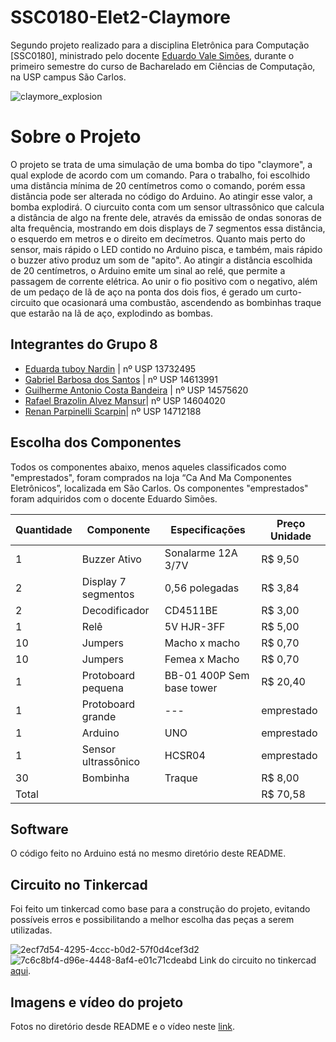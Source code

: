 # SSC0180-Elet2-Claymore
Segundo projeto realizado para a disciplina Eletrônica para Computação [SSC0180], ministrado pelo docente [Eduardo Vale Simões](https://gitlab.com/simoesusp), durante o primeiro semestre do curso de Bacharelado em Ciências de Computação, na USP campus São Carlos.

![claymore_explosion](https://github.com/EduardaTNardin/SSC0180-Elet2-Claymore/assets/128496419/4a46fac4-4c65-4b6c-920f-b1e39e408e33)

# Sobre o Projeto
O projeto se trata de uma simulação de uma bomba do tipo "claymore", a qual explode de acordo com um comando. Para o trabalho, foi escolhido uma distância mínima de 20 centímetros como o comando, porém essa distância pode ser alterada no código do Arduino. Ao atingir esse valor, a bomba explodirá. O ciurcuito conta com um sensor ultrassônico que calcula a distância de algo na frente dele, através da emissão de ondas sonoras de alta frequência, mostrando em dois displays de 7 segmentos essa distância, o esquerdo em metros e o direito em decímetros. Quanto mais perto do sensor, mais rápido o LED contido no Arduino pisca, e também, mais rápido o buzzer ativo produz um som de "apito". Ao atingir a distância escolhida de 20 centímetros, o Arduino emite um sinal ao relé, que permite a passagem de corrente elétrica. Ao unir o fio positivo com o negativo, além de um pedaço de lã de aço na ponta dos dois fios, é gerado um curto-circuito que ocasionará uma combustão, ascendendo as bombinhas traque que estarão na lã de aço, explodindo as bombas.

## Integrantes do Grupo 8
* [Eduarda tuboy Nardin](https://github.com/EduardaTNardin) | nº USP 13732495
* [Gabriel Barbosa dos Santos](https://github.com/GotemBarbosa) | nº USP 14613991
* [Guilherme Antonio Costa Bandeira](https://github.com/Guilherme-Bandeira) | nº USP 14575620
* [Rafael Brazolin Alvez Mansur](https://github.com/RafaelMansurUsp)| nº USP 14604020
* [Renan Parpinelli Scarpin](https://github.com/RenanScarpin)| nº USP 14712188

## Escolha dos Componentes 
Todos os componentes abaixo, menos aqueles classificados como "emprestados", foram comprados na loja “Ca And Ma Componentes Eletrônicos”, localizada em São Carlos. Os componentes "emprestados" foram adquiridos com o docente Eduardo Simões.

Quantidade | Componente | Especificações | Preço Unidade
--- | --- | --- | ---
1 | Buzzer Ativo | Sonalarme 12A 3/7V | R$ 9,50
2 | Display 7 segmentos | 0,56 polegadas | R$ 3,84
2 | Decodificador | CD4511BE | R$ 3,00
1 | Relê | 5V HJR-3FF | R$ 5,00
10 | Jumpers | Macho x macho | R$ 0,70
10 | Jumpers | Femea x Macho | R$ 0,70
1 | Protoboard pequena | BB-01 400P Sem base tower | R$ 20,40
1 | Protoboard grande | --- | emprestado
1 | Arduino | UNO | emprestado
1 | Sensor ultrassônico | HCSR04 | emprestado
30 | Bombinha | Traque | R$ 8,00
Total | | | R$ 70,58

## Software
O código feito no Arduino está no mesmo diretório deste README.

## Circuito no Tinkercad
Foi feito um tinkercad como base para a construção do projeto, evitando possíveis erros e possibilitando a melhor escolha das peças a serem utilizadas.

![2ecf7d54-4295-4ccc-b0d2-57f0d4cef3d2](https://github.com/EduardaTNardin/SSC0180-Elet2-Claymore/assets/128496419/3941e710-4721-4f3f-9c19-8b13e108c2e7)
![7c6c8bf4-d96e-4448-8af4-e01c71cdeabd](https://github.com/EduardaTNardin/SSC0180-Elet2-Claymore/assets/128496419/56955d8d-f8fa-4363-8b86-394ea67f8c79)
Link do circuito no tinkercad [aqui](https://www.tinkercad.com/things/6d1lpRcROwe?sharecode=jFStIMAnefCAwi0d7LAkaeyAPSmBBmMxaPUtP1pa0Qs).

## Imagens e vídeo do projeto
Fotos no diretório desde README e o vídeo neste [link](https://drive.google.com/file/d/1XHqMKAQCILarO1bMSCMrcJj7W0vMRowP/view?usp=sharing).
